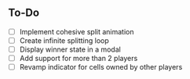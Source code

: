 ## To-Do

- [ ] Implement cohesive split animation
- [ ] Create infinite splitting loop
- [ ] Display winner state in a modal
- [ ] Add support for more than 2 players
- [ ] Revamp indicator for cells owned by other players

